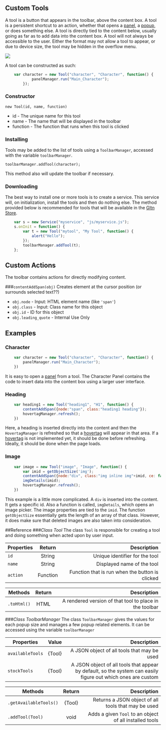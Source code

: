 ## Custom Tools
A tool is a button that appears in the toolbar, above the content box. A tool is a persistent shortcut to an action, whether that opens a <a href='?Plugins/Panels_API'>panel</a>, a <a href='?User%20Interfacing/Popups'>popup</a>, or does something else. A tool is directly tied to the content below, usually going as far as to add data into the content box. A tool will not always be accessible to the user. Either the format may not allow a tool to appear, or due to device size, the tool may be hidden in the overflow menu.

<img src='http://felkerdigitalmedia.com/gltn/images\blog\toolbar.png'>

A tool can be constructed as such:
```Javascript
    var character = new Tool("character", "Character", function() {
            panelManager.run("Main_Character");
        }); 
```

### Constructor
`new Tool(id, name, function)`

* id - The unique name for this tool
* name - The name that will be displayed in the toolbar
* function - The function that runs when this tool is clicked

### Installing
Tools may be added to the list of tools using a `ToolbarManager`, accessed with the variable `toolbarManager`.

`toolbarManager.addTool(character);`

This method also will update the toolbar if necessary.

### Downloading
The best way to install one or more tools is to create a service. This service will, on initialization, install the tools and then do nothing else. The method provided below is recommended for tools that will be available in the <a href='?Gltn%20Store/Welcome'>Gltn Store</a>.
```Javascript
    var s = new Service("myservice", "js/myservice.js");
    s.onInit = function() {
        var t = new Tool("mytool", "My Tool", function() {
            alert("Hello");
        });
        toolbarManager.addTool(t);
    };
```

## Custom Actions
The toolbar contains actions for directly modifying content.

###`contentAddSpan(obj)`
Creates element at the cursor position (or surrounds selected text??)

* `obj.node` - Input: HTML element name (like `'span'`)
* `obj.class` - Input: Class name for this object
* `obj.id` - ID for this object
* `obj.leading_quote` - Internal Use Only

## Examples
### Character
```Javascript
    var character = new Tool("character", "Character", function() {
        panelManager.run("Main_Character");
    })
```
It is easy to open a  <a href='?Plugins/Panels_API'>panel</a> from a tool. The Character Panel contains the code to insert data into the content box using a larger user interface.

### Heading
```Javascript
    var heading1 = new Tool("heading1", "H1", function() {
        contentAddSpan({node:"span", class:"heading1 heading"});
        hovertagManager.refresh();
    })
```
Here, a heading is inserted directly into the content and then the `HovertagManager` is refreshed so that a <a href='?User%20Interfacing/Hovertag'>hovertag</a> will appear in that area. If a <a href='?User%20Interfacing/Hovertag'>hovertag</a> is not implemented yet, it should be done before refreshing. Ideally, it should be done when the page loads.

### Image
```Javascript
    var image = new Tool("image", "Image", function() {
        var imid = getObjectSize('img');
        contentAddSpan({node:"div", class:"img inline img"+imid, ce: false});
        imgDetails(imid);
        hovertagManager.refresh();
    })
```
This example is a little more complicated. A `div` is inserted into the content. It gets a specific id. Also a function is called, `imgDetails`, which opens an image picker. The image properties are tied to the `imid`. The function `getObjectSize` essentially gets the length of an array of that class. However, it does make sure that deleted images are also taken into consideration. 

##Reference
###*Class Tool*
The class `Tool` is responsible for creating a tool and doing something when acted upon by user input.

| Properties   | Return  | Description                           |
| ----------   | :-----: | ------------------------------------: |
| `id`| String   | Unique identifier for the tool     |
| `name`        | String     | Displayed name of the tool |
| `action`     | Function    | Function that is run when the button is clicked |

| Methods    | Return  | Description                                                       |
| ---------- | :-----: | ----------------------------------------------------------------: |
| `.toHtml()` | HTML    | A rendered version of that tool to place in the toolbar          |

###*Class ToolbarManager*
The class `ToolbarManager` gives the values for each popup size and manages a few popup related elements. It can be accessed using the variable `toolbarManager`

| Properties | Value          | Description                             | 
| ---------- | -------------: | ---------------------------------------: |
| `availableTools`    | {Tool}  | A JSON object of all tools that may be used       |
| `stockTools`    | {Tool} | A JSON object of all tools that appear by default, so the system can easily figure out which ones are custom |

| Methods    | Return  | Description                                                       |
| ---------- | :-----: | ----------------------------------------------------------------: |
| `.getAvailableTools()` | {Tool}    | Returns a JSON object of all tools that may be used |
| `.addTool(Tool)` | void   | Adds a given `Tool` to an object of all installed tools |

